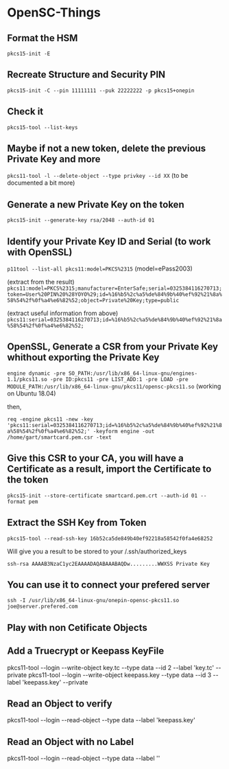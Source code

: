 # OpenSC-Things

## Format the HSM
`pkcs15-init -E`

## Recreate Structure and Security PIN
`pkcs15-init -C --pin 11111111 --puk 22222222 -p pkcs15+onepin`

## Check it
`pkcs15-tool --list-keys`

## Maybe if not a new token, delete the previous Private Key and more
`pkcs11-tool -l --delete-object --type privkey --id XX`
(to be documented a bit more)

## Generate a new Private Key on the token
`pkcs15-init --generate-key rsa/2048 --auth-id 01`

## Identify your Private Key ID and Serial (to work with OpenSSL)
`p11tool --list-all pkcs11:model=PKCS%2315`
(model=ePass2003)

(extract from the result)
`pkcs11:model=PKCS%2315;manufacturer=EnterSafe;serial=0325384116270713;token=User%20PIN%20%28YOYO%29;id=%16%b5%2c%a5%de%84%9b%40%ef%92%21%8a%58%54%2f%0f%a4%e6%82%52;object=Private%20Key;type=public`

(extract useful information from above)
`pkcs11:serial=0325384116270713;id=%16%b5%2c%a5%de%84%9b%40%ef%92%21%8a%58%54%2f%0f%a4%e6%82%52;`

## OpenSSL, Generate a CSR from your Private Key whithout exporting the Private Key
`engine dynamic -pre SO_PATH:/usr/lib/x86_64-linux-gnu/engines-1.1/pkcs11.so -pre ID:pkcs11 -pre LIST_ADD:1 -pre LOAD -pre MODULE_PATH:/usr/lib/x86_64-linux-gnu/pkcs11/opensc-pkcs11.so`
(working on Ubuntu 18.04)

then, 

`req -engine pkcs11 -new -key 'pkcs11:serial=0325384116270713;id=%16%b5%2c%a5%de%84%9b%40%ef%92%21%8a%58%54%2f%0f%a4%e6%82%52;' -keyform engine -out /home/gart/smartcard.pem.csr -text`

## Give this CSR to your CA, you will have a Certificate as a result, import the Certificate to the token
`pkcs15-init --store-certificate smartcard.pem.crt --auth-id 01 --format pem`

## Extract the SSH Key from Token
`pkcs15-tool --read-ssh-key 16b52ca5de849b40ef92218a58542f0fa4e68252`

Will give you a result to be stored to your /.ssh/authorized_keys

`ssh-rsa AAAAB3NzaC1yc2EAAAADAQABAAABAQDw.........WWXSS Private Key`

## You can use it to connect your prefered server
`ssh -I /usr/lib/x86_64-linux-gnu/onepin-opensc-pkcs11.so joe@server.prefered.com`


## Play with non Cetificate Objects
## Add a Truecrypt or Keepass KeyFile
pkcs11-tool --login --write-object key.tc --type data --id 2 --label 'key.tc' --private
pkcs11-tool --login --write-object keepass.key --type data --id 3 --label 'keepass.key' --private

## Read an Object to verify
pkcs11-tool --login --read-object --type data --label 'keepass.key'

## Read an Object with no Label
pkcs11-tool --login --read-object --type data --label ''
